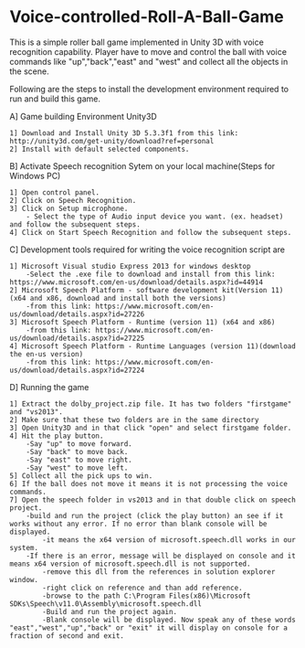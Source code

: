 # Voice-controlled-Roll-A-Ball-Game

This is a simple roller ball game implemented in Unity 3D with voice recognition capability.
Player have to move and control the ball with voice commands like "up","back","east" and "west" and
collect all the objects in the scene.

Following are the steps to install the development environment required to run and build this game.

A]  Game building Environment Unity3D

	1] Download and Install Unity 3D 5.3.3f1 from this link: http://unity3d.com/get-unity/download?ref=personal
	2] Install with default selected components.



B]  Activate Speech recognition Sytem on your local machine(Steps for Windows PC)

	1] Open control panel.
	2] Click on Speech Recognition.
	3] Click on Setup microphone.
		- Select the type of Audio input device you want. (ex. headset) and follow the subsequent steps.
	4] Click on Start Speech Recognition and follow the subsequent steps.



C]  Development tools required for writing the voice recognition script are 

	1] Microsoft Visual studio Express 2013 for windows desktop 
		-Select the .exe file to download and install from this link: https://www.microsoft.com/en-us/download/details.aspx?id=44914
	2] Microsoft Speech Platform - software development kit(Version 11)(x64 and x86, download and install both the versions) 
		-from this link: https://www.microsoft.com/en-us/download/details.aspx?id=27226
	3] Microsoft Speech Platform - Runtime (version 11) (x64 and x86) 
		-from this link: https://www.microsoft.com/en-us/download/details.aspx?id=27225
	4] Microsoft Speech Platform - Runtime Languages (version 11)(download the en-us version) 
		-from this link: https://www.microsoft.com/en-us/download/details.aspx?id=27224
 


D]  Running the game

	1] Extract the dolby_project.zip file. It has two folders "firstgame" and "vs2013".
	2] Make sure that these two folders are in the same directory
	3] Open Unity3D and in that click "open" and select firstgame folder.
	4] Hit the play button.
		-Say "up" to move forward.
		-Say "back" to move back.
		-Say "east" to move right.
		-Say "west" to move left.
	5] Collect all the pick ups to win.
	6] If the ball does not move it means it is not processing the voice commands.
	7] Open the speech folder in vs2013 and in that double click on speech project.
		-build and run the project (click the play button) an see if it works without any error. If no error than blank console will be displayed.
			-it means the x64 version of microsoft.speech.dll works in our system.
		-If there is an error, message will be displayed on console and it means x64 version of microsoft.speech.dll is not supported.
			-remove this dll from the references in solution explorer window.
			-right click on reference and than add reference.
			-browse to the path C:\Program Files(x86)\Microsoft SDKs\Speech\v11.0\Assembly\microsoft.speech.dll
		    -Build and run the project again.
		    -Blank console will be displayed. Now speak any of these words "east","west","up","back" or "exit" it will display on console for a fraction of second and exit.
